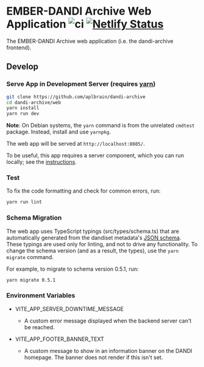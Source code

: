 # EMBER-DANDI Archive Web Application ![ci](https://github.com/dandi/dandi-archive/actions/workflows/frontend-ci.yml/badge.svg) [![Netlify Status](https://api.netlify.com/api/v1/badges/e7424684-fbdb-4b77-a546-d5757a0f7552/deploy-status)](https://app.netlify.com/sites/gui-dandiarchive-org/deploys)
The EMBER-DANDI Archive web application (i.e. the dandi-archive frontend).

## Develop

### Serve App in Development Server (requires [yarn](https://yarnpkg.com/))

```bash
git clone https://github.com/aplbrain/dandi-archive
cd dandi-archive/web
yarn install
yarn run dev
```

**Note**: On Debian systems, the `yarn` command is from the unrelated `cmdtest` package.
Instead, install and use `yarnpkg`.

The web app will be served at `http://localhost:8085/`.

To be useful, this app requires a server component, which you can run locally; see the [instructions](https://github.com/aplbrain/dandi-archive/#dandi-archive).

### Test

To fix the code formatting and check for common errors, run:

```bash
yarn run lint
```

### Schema Migration

The web app uses TypeScript typings (src/types/schema.ts) that are automatically generated from the dandiset metadata's
[JSON schema](https://github.com/dandi/schema).
These typings are used only for linting, and not to drive any functionality.
To change the schema version (and as a result, the types), use the `yarn
migrate` command.

For example, to migrate to schema version 0.5.1, run:
```bash
yarn migrate 0.5.1
```

### Environment Variables

- VITE_APP_SERVER_DOWNTIME_MESSAGE
  - A custom error message displayed when the backend server can't be reached.

- VITE_APP_FOOTER_BANNER_TEXT
  - A custom message to show in an information banner on the DANDI homepage. The banner does not render if this isn't set.
